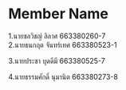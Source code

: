 # Member Name

1.นายชลวิชญ์  ลิลาศ  663380260-7  
2.นายธนกฤต จันทร์เทศ 663380523-1

3.นายประชา บุดดีมี  663380525-7

4.นายธรรมศักดิ์ นุมานิต  663380273-8
